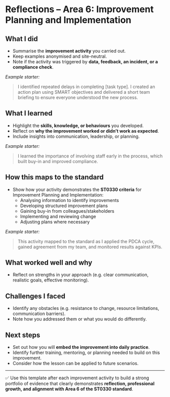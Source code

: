 # Reflections – Area 6: Improvement Planning and Implementation  



## What I did  
- Summarise the **improvement activity** you carried out.  
- Keep examples anonymised and site-neutral.  
- Note if the activity was triggered by **data, feedback, an incident, or a compliance check**.  

*Example starter:*  
> I identified repeated delays in completing [task type]. I created an action plan using SMART objectives and delivered a short team briefing to ensure everyone understood the new process.  



## What I learned  
- Highlight the **skills, knowledge, or behaviours** you developed.  
- Reflect on **why the improvement worked or didn’t work as expected**.  
- Include insights into communication, leadership, or planning.  

*Example starter:*  
> I learned the importance of involving staff early in the process, which built buy-in and improved compliance.  



## How this maps to the standard  
- Show how your activity demonstrates the **ST0330 criteria** for Improvement Planning and Implementation:  
  - Analysing information to identify improvements  
  - Developing structured improvement plans  
  - Gaining buy-in from colleagues/stakeholders  
  - Implementing and reviewing change  
  - Adjusting plans where necessary  

*Example starter:*  
> This activity mapped to the standard as I applied the PDCA cycle, gained agreement from my team, and monitored results against KPIs.  



## What worked well and why  
- Reflect on strengths in your approach (e.g. clear communication, realistic goals, effective monitoring).  


## Challenges I faced  
- Identify any obstacles (e.g. resistance to change, resource limitations, communication barriers).  
- Note how you addressed them or what you would do differently.  



## Next steps  
- Set out how you will **embed the improvement into daily practice**.  
- Identify further training, mentoring, or planning needed to build on this improvement.  
- Consider how the lesson can be applied to future scenarios.  

---

✅ Use this template after each improvement activity to build a strong portfolio of evidence that clearly demonstrates **reflection, professional growth, and alignment with Area 6 of the ST0330 standard**.  
